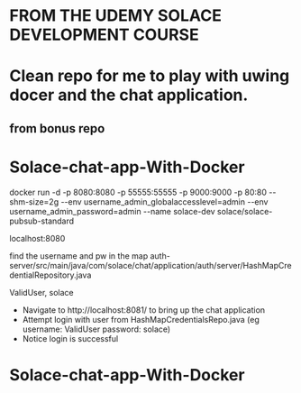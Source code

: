 # FROM THE UDEMY SOLACE DEVELOPMENT COURSE

# Clean repo for me to play with  uwing docer and the chat application.
## from bonus repo


# Solace-chat-app-With-Docker


docker run -d -p 8080:8080 -p 55555:55555 -p 9000:9000 -p 80:80 --shm-size=2g --env username_admin_globalaccesslevel=admin --env username_admin_password=admin --name solace-dev solace/solace-pubsub-standard


localhost:8080

find the username and pw in the map
auth-server/src/main/java/com/solace/chat/application/auth/server/HashMapCredentialRepository.java

ValidUser, solace


* Navigate to http://localhost:8081/ to bring up the chat application
* Attempt login with user from HashMapCredentialsRepo.java (eg username: ValidUser password: solace)
* Notice login is successful
# Solace-chat-app-With-Docker
